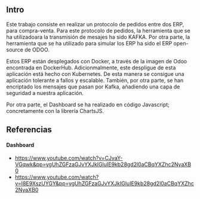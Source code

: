 ## Intro

Este trabajo consiste en realizar un protocolo de pedidos entre dos ERP, para compra-venta. Para este protocolo de pedidos, la herramienta que se ha utilizadoara la transmisión de mesajes ha sido KAFKA. Por otra parte, la herramienta que se ha utilizado para simular los ERP ha sido el ERP open-source de ODOO.

Estos ERP están desplegados con Docker, a través de la imagen de Odoo encontrada en DockerHub. Adicionmalmente, este despligue de esta aplicación está hecho con Kubernetes. De esta manera se consigue una aplicación tolerante a fallos y escalable. También, por otra parte, se han encriptado los mensajes que pasan por Kafka, añadiendo una capa de seguridad a nuestra aplicación.


Por otra parte, el Dashboard se ha realizado en código Javascript; concretamente con la librería ChartsJS. 


## Referencias
#### Dashboard
- https://www.youtube.com/watch?v=CJvaY-VGqwk&pp=ygUhZGFzaGJvYXJkIGluIE9kb28gd2l0aCBqYXZhc2NyaXB0
- https://www.youtube.com/watch?v=I8E9XszUYGY&pp=ygUhZGFzaGJvYXJkIGluIE9kb28gd2l0aCBqYXZhc2NyaXB0
